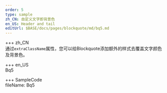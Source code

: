 ```yaml
---   
order: 5 
type: sample  
zh_CN: 自定义文字即背景色
en_US: Header and tail
editUrl: $BASE/docs/pages/blockquote/md/bq5.md
---      
```


+++ zh_CN   
通过<Code>extraClassName</Code>属性，您可以给Blockquote添加额外的样式去覆盖文字颜色及背景色。 

+++ en_US   
Bq5

+++ SampleCode  
fileName: Bq5

